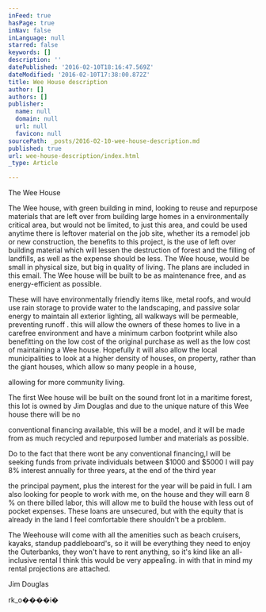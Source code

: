 ```yaml
---
inFeed: true
hasPage: true
inNav: false
inLanguage: null
starred: false
keywords: []
description: ''
datePublished: '2016-02-10T18:16:47.569Z'
dateModified: '2016-02-10T17:38:00.872Z'
title: Wee House description
author: []
authors: []
publisher:
  name: null
  domain: null
  url: null
  favicon: null
sourcePath: _posts/2016-02-10-wee-house-description.md
published: true
url: wee-house-description/index.html
_type: Article

---
```

The
Wee House

The Wee house, with green building in mind, looking to
reuse and repurpose materials that are left over from building large homes in a
environmentally critical area, but would not be limited, to just this area, and
could be used anytime there is leftover material on the job site, whether its a
remodel job or new construction, the benefits to this project, is the use of
left over building material which will lessen the destruction of forest and the
filling of landfills, as well as the expense should be less. The Wee house,
would be small in physical size, but big in quality of living. The plans are
included in this email. The Wee house will be built to be as maintenance free,
and as energy-efficient as possible.

These will have
environmentally friendly items like, metal roofs, and would use rain storage to
provide water to the landscaping, and passive solar energy to maintain all
exterior lighting, all walkways will be permeable, preventing runoff . this
will allow the owners of these homes to live in a carefree environment and have
a minimum carbon footprint while also benefitting on the low cost of the
original purchase as well as the low cost of maintaining a Wee house. Hopefully
it will also allow the local municipalities to look at a higher density of
houses, on property, rather than the giant houses, which allow so many people
in a house,

allowing for more community
living.

The first Wee
house will be built on the sound front lot in a maritime forest, this lot is
owned by Jim Douglas and due to the unique nature of this Wee house there will
be no 

conventional financing available,
this will be a model, and it will be made from as much recycled and repurposed
lumber and materials as possible.

Do to the fact that there wont be any conventional
financing,I will be seeking funds from private individuals between $1000 and
$5000 I will pay 8% interest annually for three years, at the end of the third
year 

the principal payment, plus the
interest for the year will be paid in full. I am also looking for people to
work with me, on the house and they will earn 8 % on there billed labor, this
will allow me to build the house with less out of pocket expenses. These loans
are unsecured, but with the equity that is already in the land I feel
comfortable there shouldn't be a problem.

The Weehouse will come with all the amenities such as
beach cruisers, kayaks, standup paddleboard's, so it will be everything they
need to enjoy the Outerbanks, they won't have to rent anything, so it's kind
like an all-inclusive rental I think this would be very appealing. in with that
in mind my rental projections are attached.

Jim Douglas

rk\_o����i�